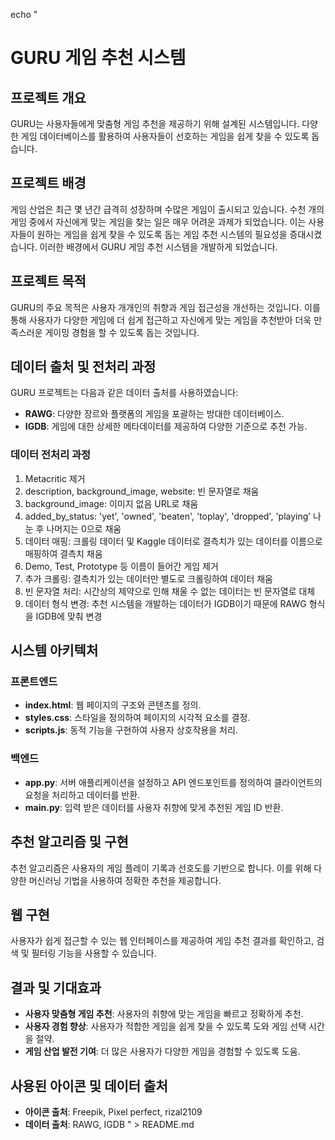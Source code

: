 echo "
# GURU 게임 추천 시스템

## 프로젝트 개요
GURU는 사용자들에게 맞춤형 게임 추천을 제공하기 위해 설계된 시스템입니다. 다양한 게임 데이터베이스를 활용하여 사용자들이 선호하는 게임을 쉽게 찾을 수 있도록 돕습니다.

## 프로젝트 배경
게임 산업은 최근 몇 년간 급격히 성장하며 수많은 게임이 출시되고 있습니다. 수천 개의 게임 중에서 자신에게 맞는 게임을 찾는 일은 매우 어려운 과제가 되었습니다. 이는 사용자들이 원하는 게임을 쉽게 찾을 수 있도록 돕는 게임 추천 시스템의 필요성을 증대시켰습니다. 이러한 배경에서 GURU 게임 추천 시스템을 개발하게 되었습니다.

## 프로젝트 목적
GURU의 주요 목적은 사용자 개개인의 취향과 게임 접근성을 개선하는 것입니다. 이를 통해 사용자가 다양한 게임에 더 쉽게 접근하고 자신에게 맞는 게임을 추천받아 더욱 만족스러운 게이밍 경험을 할 수 있도록 돕는 것입니다.

## 데이터 출처 및 전처리 과정
GURU 프로젝트는 다음과 같은 데이터 출처를 사용하였습니다:
- **RAWG**: 다양한 장르와 플랫폼의 게임을 포괄하는 방대한 데이터베이스.
- **IGDB**: 게임에 대한 상세한 메타데이터를 제공하여 다양한 기준으로 추천 가능.

### 데이터 전처리 과정
1. Metacritic 제거
2. description, background_image, website: 빈 문자열로 채움
3. background_image: 이미지 없음 URL로 채움
4. added_by_status: 'yet', 'owned', 'beaten', 'toplay', 'dropped', 'playing’ 나눈 후 나머지는 0으로 채움
5. 데이터 매핑: 크롤링 데이터 및 Kaggle 데이터로 결측치가 있는 데이터를 이름으로 매핑하여 결측치 채움
6. Demo, Test, Prototype 등 이름이 들어간 게임 제거
7. 추가 크롤링: 결측치가 있는 데이터만 별도로 크롤링하여 데이터 채움
8. 빈 문자열 처리: 시간상의 제약으로 인해 채울 수 없는 데이터는 빈 문자열로 대체
9. 데이터 형식 변경: 추천 시스템을 개발하는 데이터가 IGDB이기 때문에 RAWG 형식을 IGDB에 맞춰 변경

## 시스템 아키텍처

### 프론트엔드
- **index.html**: 웹 페이지의 구조와 콘텐츠를 정의.
- **styles.css**: 스타일을 정의하여 페이지의 시각적 요소를 결정.
- **scripts.js**: 동적 기능을 구현하여 사용자 상호작용을 처리.

### 백엔드
- **app.py**: 서버 애플리케이션을 설정하고 API 엔드포인트를 정의하여 클라이언트의 요청을 처리하고 데이터를 반환.
- **main.py**: 입력 받은 데이터를 사용자 취향에 맞게 추천된 게임 ID 반환.

## 추천 알고리즘 및 구현
추천 알고리즘은 사용자의 게임 플레이 기록과 선호도를 기반으로 합니다. 이를 위해 다양한 머신러닝 기법을 사용하여 정확한 추천을 제공합니다.

## 웹 구현
사용자가 쉽게 접근할 수 있는 웹 인터페이스를 제공하여 게임 추천 결과를 확인하고, 검색 및 필터링 기능을 사용할 수 있습니다.

## 결과 및 기대효과
- **사용자 맞춤형 게임 추천**: 사용자의 취향에 맞는 게임을 빠르고 정확하게 추천.
- **사용자 경험 향상**: 사용자가 적합한 게임을 쉽게 찾을 수 있도록 도와 게임 선택 시간을 절약.
- **게임 산업 발전 기여**: 더 많은 사용자가 다양한 게임을 경험할 수 있도록 도움.

## 사용된 아이콘 및 데이터 출처
- **아이콘 출처**: Freepik, Pixel perfect, rizal2109
- **데이터 출처**: RAWG, IGDB
" > README.md
